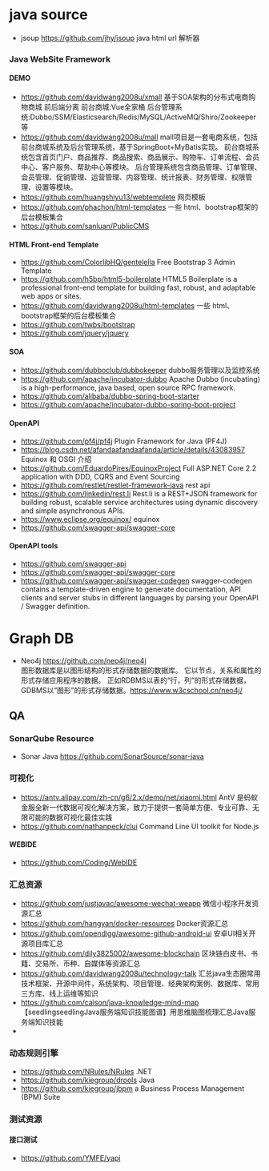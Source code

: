 # java source
- jsoup https://github.com/jhy/jsoup   java html url 解析器

### Java WebSite Framework
#### DEMO
- https://github.com/davidwang2008u/xmall 基于SOA架构的分布式电商购物商城 前后端分离 前台商城:Vue全家桶 后台管理系统:Dubbo/SSM/Elasticsearch/Redis/MySQL/ActiveMQ/Shiro/Zookeeper等
- https://github.com/davidwang2008u/mall mall项目是一套电商系统，包括前台商城系统及后台管理系统，基于SpringBoot+MyBatis实现。 前台商城系统包含首页门户、商品推荐、商品搜索、商品展示、购物车、订单流程、会员中心、客户服务、帮助中心等模块。 后台管理系统包含商品管理、订单管理、会员管理、促销管理、运营管理、内容管理、统计报表、财务管理、权限管理、设置等模块。
- https://github.com/huangshiyu13/webtemplete 网页模板
- https://github.com/phachon/html-templates 一些 html、bootstrap框架的后台模板集合
- https://github.com/sanluan/PublicCMS 


#### HTML Front-end Template
- https://github.com/ColorlibHQ/gentelella  Free Bootstrap 3 Admin Template
- https://github.com/h5bp/html5-boilerplate HTML5 Boilerplate is a professional front-end template for building fast, robust, and adaptable web apps or sites.
- https://github.com/davidwang2008u/html-templates  一些 html、bootstrap框架的后台模板集合
- https://github.com/twbs/bootstrap
- https://github.com/jquery/jquery
#### SOA
- https://github.com/dubboclub/dubbokeeper dubbo服务管理以及监控系统
- https://github.com/apache/incubator-dubbo Apache Dubbo (incubating) is a high-performance, java based, open source RPC framework. 
- https://github.com/alibaba/dubbo-spring-boot-starter
- https://github.com/apache/incubator-dubbo-spring-boot-project
#### OpenAPI
- https://github.com/pf4j/pf4j  Plugin Framework for Java (PF4J)
- https://blog.csdn.net/afandaafandaafanda/article/details/43083957   Equinox 和 OSGI 介绍
- https://github.com/EduardoPires/EquinoxProject  Full ASP.NET Core 2.2 application with DDD, CQRS and Event Sourcing
- https://github.com/restlet/restlet-framework-java rest api
- https://github.com/linkedin/rest.li Rest.li is a REST+JSON framework for building robust, scalable service architectures using dynamic discovery and simple asynchronous APIs.
- https://www.eclipse.org/equinox/    equinox
- https://github.com/swagger-api/swagger-core


#### OpenAPI tools
- https://github.com/swagger-api
- https://github.com/swagger-api/swagger-core
- https://github.com/swagger-api/swagger-codegen
swagger-codegen contains a template-driven engine to generate documentation, API clients and server stubs in different languages by parsing your OpenAPI / Swagger definition. 


# Graph DB
- Neo4j https://github.com/neo4j/neo4j
<br> 图形数据库是以图形结构的形式存储数据的数据库。 它以节点，关系和属性的形式存储应用程序的数据。 正如RDBMS以表的“行，列”的形式存储数据，GDBMS以“图形”的形式存储数据。https://www.w3cschool.cn/neo4j/

## QA
### SonarQube Resource
- Sonar Java https://github.com/SonarSource/sonar-java


### 可视化
- https://antv.alipay.com/zh-cn/g6/2.x/demo/net/xiaomi.html
AntV 是蚂蚁金服全新一代数据可视化解决方案，致力于提供一套简单方便、专业可靠、无限可能的数据可视化最佳实践
- https://github.com/nathanpeck/clui
Command Line UI toolkit for Node.js
#### WEBIDE
- https://github.com/Coding/WebIDE

### 汇总资源
- https://github.com/justjavac/awesome-wechat-weapp 微信小程序开发资源汇总
- https://github.com/hangyan/docker-resources Docker资源汇总
- https://github.com/opendigg/awesome-github-android-ui  安卓UI相关开源项目库汇总
- https://github.com/dily3825002/awesome-blockchain 区块链白皮书、书籍、交易所、币种、自媒体等资源汇总 
- https://github.com/davidwang2008u/technology-talk 汇总java生态圈常用技术框架、开源中间件，系统架构、项目管理、经典架构案例、数据库、常用三方库、线上运维等知识
- https://github.com/caison/java-knowledge-mind-map 【seedlingseedlingJava服务端知识技能图谱】用思维脑图梳理汇总Java服务端知识技能
- 

### 动态规则引擎
- https://github.com/NRules/NRules .NET
- https://github.com/kiegroup/drools Java
- https://github.com/kiegroup/jbpm a Business Process Management (BPM) Suite

### 测试资源
#### 接口测试
- https://github.com/YMFE/yapi






